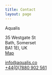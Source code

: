 ```yaml
---
title: Contact
layout: page
---
```


Aqualis

35 Westgate St  
Bath, Somerset   
BA1 1El, UK  
<a href="https://goo.gl/maps/9jDwanbYvew">Map</a>

<a href="mailto:info@aqualis.co">info@aqualis.co</a>  
<a href="tel:07880902561">+44(0)7880 902 561</a>  